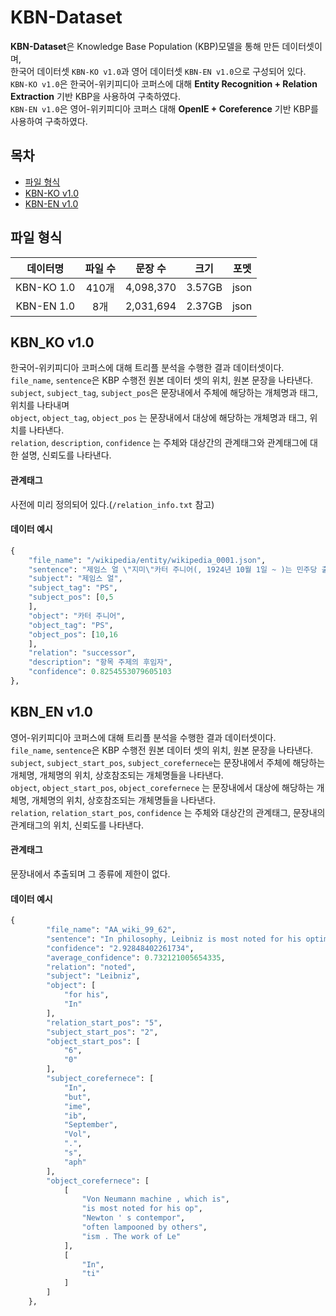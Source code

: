 # KBN-Dataset

**KBN-Dataset**은  Knowledge Base Population (KBP)모델을 통해 만든 데이터셋이며,  \
한국어 데이터셋 `KBN-KO v1.0`과 영어 데이터셋 `KBN-EN v1.0`으로 구성되어 있다. \
`KBN-KO v1.0`은 한국어-위키피디아 코퍼스에 대해 **Entity Recognition  + Relation Extraction** 기반 KBP을 사용하여 구축하였다. \
`KBN-EN v1.0`은 영어-위키피디아 코퍼스 대해 **OpenIE + Coreference** 기반 KBP를 사용하여 구축하였다.

## 목차
* [파일 형식](#파일-형식)
* [KBN-KO v1.0](#KBN_KO-v1.0)
* [KBN-EN v1.0](#KBN_EN-v1.0)


## 파일 형식
| 데이터명| 파일 수 | 문장 수 | 크기 |  포멧  | 
| :---: | :---: | :---: | :---: |  :---: |
| KBN-KO 1.0 | 410개 |  4,098,370 | 3.57GB  | json
| KBN-EN 1.0 | 8개 |  2,031,694 |  2.37GB  |json 


## KBN_KO v1.0
한국어-위키피디아 코퍼스에 대해 트리플 분석을 수행한 결과 데이터셋이다.  \
`file_name`, `sentence`은 KBP 수행전 원본 데이터 셋의 위치, 원본 문장을 나타낸다. \
`subject`, `subject_tag`, `subject_pos`은 문장내에서 주체에 해당하는 개체명과 태그, 위치를 나타내며  \
`object`, `object_tag`, `object_pos` 는 문장내에서 대상에 해당하는 개체명과 태그, 위치를 나타낸다.  \
`relation`, `description`, `confidence` 는 주체와 대상간의 관계태그와 관계태그에 대한 설명, 신뢰도를 나타낸다.

#### 관계태그
사전에 미리 정의되어 있다.(`/relation_info.txt` 참고)


#### 데이터 예시 
```py
{
    "file_name": "/wikipedia/entity/wikipedia_0001.json",
    "sentence": "제임스 얼 \"지미\"카터 주니어(, 1924년 10월 1일 ~ )는 민주당 출신 미국 39번째 대통령 (1977년 ~ 1981년)이다.",
    "subject": "제임스 얼",
    "subject_tag": "PS",
    "subject_pos": [0,5
    ],
    "object": "카터 주니어",
    "object_tag": "PS",
    "object_pos": [10,16
    ],
    "relation": "successor",
    "description": "항목 주제의 후임자",
    "confidence": 0.8254553079605103
},
```

## KBN_EN v1.0
영어-위키피디아 코퍼스에 대해 트리플 분석을 수행한 결과 데이터셋이다. \
`file_name`, `sentence`은 KBP 수행전 원본 데이터 셋의 위치, 원본 문장을 나타낸다. \
`subject`, `subject_start_pos`, `subject_corefernece`는 문장내에서 주체에 해당하는 개체명, 개체명의 위치, 상호참조되는 개체명들을 나타낸다.\
`object`, `object_start_pos`, `object_corefernece` 는 문장내에서 대상에 해당하는 개체명, 개체명의 위치, 상호참조되는 개체명들을 나타낸다.\
`relation`, `relation_start_pos`, `confidence` 는 주체와 대상간의 관계태그,  문장내의 관계태그의 위치, 신뢰도를 나타낸다.


#### 관계태그
문장내에서 추출되며 그 종류에 제한이 없다.

#### 데이터 예시 
```py
{
        "file_name": "AA_wiki_99_62",
        "sentence": "In philosophy, Leibniz is most noted for his optimism, i.e. his conclusion that our universe is, in a restricted sense, the best possible one that God could have created, an idea that was often lampooned by others such as Voltaire. Leibniz, along with René Descartes and Baruch Spinoza, was one of the three great 17th-century advocates of rationalism. The work of Leibniz anticipated modern logic and analytic philosophy, but his philosophy also assimilates elements of the scholastic tradition, notably that conclusions are produced by applying reason to first principles or prior definitions rather than to empirical evidence.",
        "confidence": "2.92848402261734",
        "average_confidence": 0.732121005654335,
        "relation": "noted",
        "subject": "Leibniz",
        "object": [
            "for his",
            "In"
        ],
        "relation_start_pos": "5",
        "subject_start_pos": "2",
        "object_start_pos": [
            "6",
            "0"
        ],
        "subject_corefernece": [
            "In",
            "but",
            "ime",
            "ib",
            "September",
            "Vol",
            ".",
            "s",
            "aph"
        ],
        "object_corefernece": [
            [
                "Von Neumann machine , which is",
                "is most noted for his op",
                "Newton ' s contempor",
                "often lampooned by others",
                "ism . The work of Le"
            ],
            [
                "In",
                "ti"
            ]
        ]
    },
```
